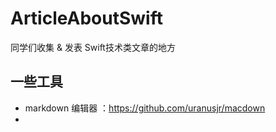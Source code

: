 # ArticleAboutSwift
同学们收集 &amp; 发表 Swift技术类文章的地方

## 一些工具

- markdown 编辑器 ：https://github.com/uranusjr/macdown
- 
